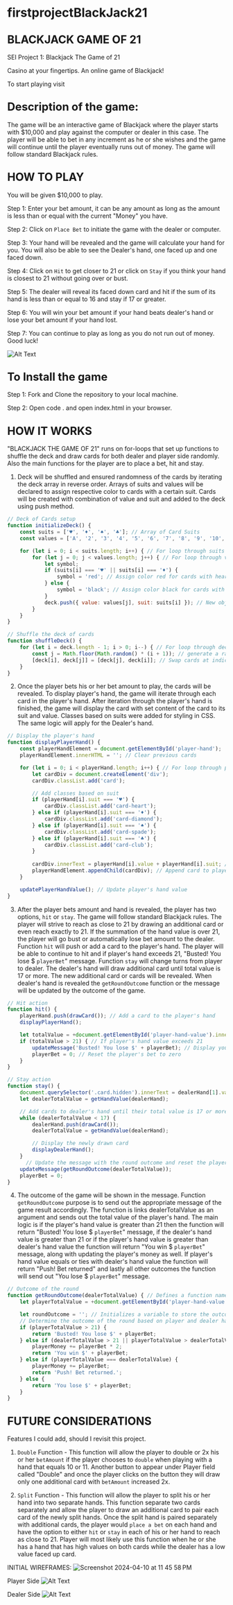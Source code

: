 # firstprojectBlackJack21

## <span style="font-size:larger;">**BLACKJACK GAME OF 21**</span>

SEI Project 1: Blackjack The Game of 21

Casino at your fingertips. An online game of Blackjack!

To start playing visit 


## <span style="font-size:larger;">**Description of the game:**</span>

The game will be an interactive game of Blackjack where the player starts with $10,000 and play against the computer or dealer in this case. The player will be able to bet in any increment as he or she wishes and the game will continue until the player eventually runs out of money. The game will follow standard Blackjack rules.


## <span style="font-size:larger;">**HOW TO PLAY**</span>

You will be given $10,000 to play.

Step 1: Enter your bet amount, it can be any amount as long as the amount is less than or equal with the current "Money" you have. 

Step 2: Click on `Place Bet` to initiate the game with the dealer or computer.

Step 3: Your hand will be revealed and the game will calculate your hand for you. You will also be able to see the Dealer's hand, one faced up and one faced down. 

Step 4: Click on `Hit` to get closer to 21 or click on `Stay` if you think your hand is closest to 21 without going over or bust. 

Step 5: The dealer will reveal its faced down card and hit if the sum of its hand is less than or equal to 16 and stay if 17 or greater. 

Step 6: You will win your bet amount if your hand beats dealer's hand or lose your bet amount if your hand lost. 

Step 7: You can continue to play as long as you do not run out of money. Good luck!

![Alt Text](./IMG/mainPage.png)


## <span style="font-size:larger;">**To Install the game**</span>

Step 1: Fork and Clone the repository to your local machine.

Step 2: Open code . and open index.html in your browser.


## <span style="font-size:larger;">**HOW IT WORKS**</span>

"BLACKJACK THE GAME OF 21" runs on for-loops that set up functions to shuffle the deck and draw cards for both dealer and player side randomly. Also the main functions for the player are to place a bet, hit and stay.

1. Deck will be shuffled and ensured randomness of the cards by iterating the deck array in reverse order. Arrays of suits and values will be declared to assign respective color to cards with a certain suit. Cards will be created with combination of value and suit and added to the deck using push method. 

```javascript
// Deck of Cards setup
function initializeDeck() {
    const suits = ['♥', '♦', '♠', '♣']; // Array of Card Suits
    const values = ['A', '2', '3', '4', '5', '6', '7', '8', '9', '10', 'J', 'Q', 'K']; // Array of Card Values

    for (let i = 0; i < suits.length; i++) { // For loop through suits
        for (let j = 0; j < values.length; j++) { // For loop through values
            let symbol;
            if (suits[i] === '♥' || suits[i] === '♦') {
                symbol = 'red'; // Assign color red for cards with heart and diamond symbols
            } else {
                symbol = 'black'; // Assign color black for cards with spade and club symbols
            }
            deck.push({ value: values[j], suit: suits[i] }); // New object representing each combination of value and suit are created and added to the deck array using the push method.
        }
    }
}

// Shuffle the deck of cards
function shuffleDeck() {
    for (let i = deck.length - 1; i > 0; i--) { // For loop through deck array in reverse order to ensure more random shuffle
        const j = Math.floor(Math.random() * (i + 1)); // generate a random index
        [deck[i], deck[j]] = [deck[j], deck[i]]; // Swap cards at indices i and j
    }
}
```

2. Once the player bets his or her bet amount to play, the cards will be revealed. To display player's hand, the game will iterate through each card in the player's hand. After iteration through the player's hand is finished, the game will display the card with set content of the card to its suit and value. Classes based on suits were added for styling in CSS. The same logic will apply for the Dealer's hand. 

```javascript
// Display the player's hand
function displayPlayerHand() {
    const playerHandElement = document.getElementById('player-hand');
    playerHandElement.innerHTML = ''; // Clear previous cards

    for (let i = 0; i < playerHand.length; i++) { // For loop through player's hand
        let cardDiv = document.createElement('div');
        cardDiv.classList.add('card'); 

        // Add classes based on suit
        if (playerHand[i].suit === '♥') {
            cardDiv.classList.add('card-heart');
        } else if (playerHand[i].suit === '♦') {
            cardDiv.classList.add('card-diamond');
        } else if (playerHand[i].suit === '♠') {
            cardDiv.classList.add('card-spade');
        } else if (playerHand[i].suit === '♣') {
            cardDiv.classList.add('card-club');
        }
        
        cardDiv.innerText = playerHand[i].value + playerHand[i].suit; // Combine value and suit as one card
        playerHandElement.appendChild(cardDiv); // Append card to player's hand
    }

    updatePlayerHandValue(); // Update player's hand value
}
```

3. After the player bets amount and hand is revealed, the player has two options, `hit` or `stay`. The game will follow standard Blackjack rules. The player will strive to reach as close to 21 by drawing an additional card or even reach exactly to 21. If the summation of the hand value is over 21, the player will go bust or automatically lose bet amount to the dealer. Function `hit` will push or add a card to the player's hand. The player will be able to continue to hit and if player's hand exceeds 21, "Busted! You lose $ `playerBet`" message. Function `stay` will change turns from player to dealer. The dealer's hand will draw additional card until total value is 17 or more. The new additional card or cards will be revealed. When dealer's hand is revealed the `getRoundOutcome` function or the message will be updated by the outcome of the game. 

```javascript
// Hit action
function hit() {
    playerHand.push(drawCard()); // Add a card to the player's hand
    displayPlayerHand();

    let totalValue = +document.getElementById('player-hand-value').innerText; // Get the total value of the player's hand
    if (totalValue > 21) { // If player's hand value exceeds 21
        updateMessage('Busted! You lose $' + playerBet); // Display you lose message with lost bet amount
        playerBet = 0; // Reset the player's bet to zero
    }
}

// Stay action
function stay() {
    document.querySelector('.card.hidden').innerText = dealerHand[1].value + dealerHand[1].suit; // Show the dealer's hidden card
    let dealerTotalValue = getHandValue(dealerHand);

    // Add cards to dealer's hand until their total value is 17 or more
    while (dealerTotalValue < 17) {
        dealerHand.push(drawCard());
        dealerTotalValue = getHandValue(dealerHand);

        // Display the newly drawn card
        displayDealerHand();
    }
      // Update the message with the round outcome and reset the player's bet
    updateMessage(getRoundOutcome(dealerTotalValue));
    playerBet = 0;
}
```

4. The outcome of the game will be shown in the message. Function `getRoundOutcome` purpose is to send out the appropriate message of the game result accordingly. The function is links dealerTotalValue as an argument and sends out the total value of the player's hand. The main logic is if the player's hand value is greater than 21 then the function will return "Busted! You lose $ `playerBet`" message, if  the dealer's hand value is greater than 21 or if the player's hand value is greater than dealer's hand value the function will return "You win $ `playerBet`" message, along with updating the player's money as well. If player's hand value equals or ties with dealer's hand value the function will return "Push! Bet returned" and lastly all other outcomes the function will send out "You lose $ `playerBet`" message. 

```javascript
// Outcome of the round
function getRoundOutcome(dealerTotalValue) { // Defines a function named getRoundOutcome that takes dealerTotalValue as an argument
    let playerTotalValue = +document.getElementById('player-hand-value').innerText; // Retrieves the total value of the player's hand from the HTML

    let roundOutcome = ''; // Initializes a variable to store the outcome message of the round
    // Determine the outcome of the round based on player and dealer hand values
    if (playerTotalValue > 21) {
        return 'Busted! You lose $' + playerBet;
    } else if (dealerTotalValue > 21 || playerTotalValue > dealerTotalValue) {
        playerMoney += playerBet * 2;
        return 'You win $' + playerBet;
    } else if (playerTotalValue === dealerTotalValue) {
        playerMoney += playerBet;
        return 'Push! Bet returned.';
    } else {
        return 'You lose $' + playerBet;
    }
}
```


## <span style="font-size:larger;">**FUTURE CONSIDERATIONS**</span>

Features I could add, should I revisit this project. 

1. `Double` Function - This function will allow the player to double or 2x his or her `betAmount` if the player chooses to `double` when playing with a hand that equals 10 or 11. Another button to appear under Player field called "Double" and once the player clicks on the button they will draw only one additional card with `betAmount` increased 2x. 

2. `Split` Function - This function will allow the player to split his or her hand into two separate hands. This function separate two cards separately and allow the player to draw an additional card to pair each card of the newly split hands. Once the split hand is paired separately with additional cards, the player would `place a bet` on each hand and have the option to either `hit` or `stay` in each of his or her hand to reach as close to 21. Player will most likely use this function when he or she has a hand that has high values on both cards while the dealer has a low value faced up card. 

INITIAL WIREFRAMES:
![Screenshot 2024-04-10 at 11 45 58 PM](https://github.com/brianjkim94/firstprojectBlackJack21/assets/159219608/b09c83b9-054e-4e65-88c7-cb9040693ab8)


Player Side
![Alt Text](./IMG/playersidewireframe.jpeg)


Dealer Side
![Alt Text](./IMG/dealersidewireframe.jpeg)
